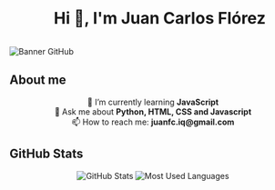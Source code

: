 <!--Tittle-->
<div id="user-content-toc">
  <ul align="center">
    <summary><h1 style="display: inline-block">Hi 👋, I'm Juan Carlos Flórez</h1></summary>
  </ul>
</div>

<!--Banner-->
![Banner GitHub](https://github.com/user-attachments/assets/4dd2516b-ab06-4861-9047-9702ce788676)

<!--Description-->
## About me
<p align="center">
  🌱 I’m currently learning <strong>JavaScript</strong> <br>
  💬 Ask me about <strong>Python, HTML, CSS and Javascript</strong>  <br>
  📫 How to reach me: <strong>juanfc.iq@gmail.com</strong>
</p>

<!--Stats-->
## GitHub Stats
<p align="center">
  <img src="https://github-readme-stats.vercel.app/api?username=juancarlosfc5&show_icons=true&theme=transparent" alt="GitHub Stats" />
  <img src="https://github-readme-stats.vercel.app/api/top-langs/?username=juancarlosfc5&layout=donut&bg_color=00000000" alt="Most Used Languages" />
</p>

<!--
**juancarlosfc5/juancarlosfc5** is a ✨ _special_ ✨ repository because its `README.md` (this file) appears on your GitHub profile.

Here are some ideas to get you started:

- 🔭 I’m currently working on ...
- 🌱 I’m currently learning ...
- 👯 I’m looking to collaborate on ...
- 🤔 I’m looking for help with ...
- 💬 Ask me about ...
- 📫 How to reach me: ...
- 😄 Pronouns: ...
- ⚡ Fun fact: ...
-->
